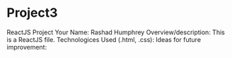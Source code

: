 # Project3
ReactJS Project
Your Name: Rashad Humphrey
Overview/description: This is a ReactJS file.
Technologices Used (.html, .css):
Ideas for future improvement:
